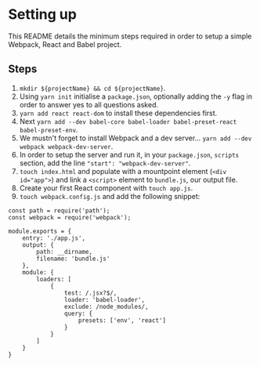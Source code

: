 # Setting up
This README details the minimum steps required in order to setup a simple Webpack, React and Babel project.

## Steps
1. `mkdir ${projectName} && cd ${projectName}`.
2. Using `yarn init` initialise a `package.json`, optionally adding the `-y` flag in order to answer yes to all questions asked.
3. `yarn add react react-dom` to install these dependencies first.
4. Next `yarn add --dev babel-core babel-loader babel-preset-react babel-preset-env`.
5. We mustn't forget to install Webpack and a dev server... `yarn add --dev webpack webpack-dev-server`.
6. In order to setup the server and run it, in your `package.json`, `scripts` section, add the line `"start": "webpack-dev-server"`.
7. `touch index.html` and populate with a mountpoint element (`<div id="app">`) and link a `<script>` element to `bundle.js`, our output file.
8. Create your first React component with `touch app.js`.
9. `touch webpack.config.js` and add the following snippet:
```
const path = require('path');
const webpack = require('webpack');

module.exports = {
    entry: './app.js',
    output: {
        path: __dirname,
        filename: 'bundle.js'
    },
    module: {
        loaders: [
            {
                test: /.jsx?$/,
                loader: 'babel-loader',
                exclude: /node_modules/,
                query: {
                    presets: ['env', 'react']
                }
            }
        ]
    }
}
```
